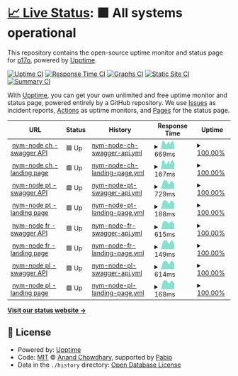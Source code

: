 # [📈 Live Status](https://status.p17o.com): <!--live status--> **🟩 All systems operational**

This repository contains the open-source uptime monitor and status page for [p17o](https://status.p17o.com), powered by [Upptime](https://github.com/upptime/upptime).

[![Uptime CI](https://github.com/p17o/nym-nodes-upptime/workflows/Uptime%20CI/badge.svg)](https://github.com/p17o/nym-nodes-upptime/actions?query=workflow%3A%22Uptime+CI%22)
[![Response Time CI](https://github.com/p17o/nym-nodes-upptime/workflows/Response%20Time%20CI/badge.svg)](https://github.com/p17o/nym-nodes-upptime/actions?query=workflow%3A%22Response+Time+CI%22)
[![Graphs CI](https://github.com/p17o/nym-nodes-upptime/workflows/Graphs%20CI/badge.svg)](https://github.com/p17o/nym-nodes-upptime/actions?query=workflow%3A%22Graphs+CI%22)
[![Static Site CI](https://github.com/p17o/nym-nodes-upptime/workflows/Static%20Site%20CI/badge.svg)](https://github.com/p17o/nym-nodes-upptime/actions?query=workflow%3A%22Static+Site+CI%22)
[![Summary CI](https://github.com/p17o/nym-nodes-upptime/workflows/Summary%20CI/badge.svg)](https://github.com/p17o/nym-nodes-upptime/actions?query=workflow%3A%22Summary+CI%22)

With [Upptime](https://upptime.js.org), you can get your own unlimited and free uptime monitor and status page, powered entirely by a GitHub repository. We use [Issues](https://github.com/p17o/nym-nodes-upptime/issues) as incident reports, [Actions](https://github.com/p17o/nym-nodes-upptime/actions) as uptime monitors, and [Pages](https://status.p17o.com) for the status page.

<!--start: status pages-->
<!-- This summary is generated by Upptime (https://github.com/upptime/upptime) -->
<!-- Do not edit this manually, your changes will be overwritten -->
<!-- prettier-ignore -->
| URL | Status | History | Response Time | Uptime |
| --- | ------ | ------- | ------------- | ------ |
| <img alt="" src="https://icons.duckduckgo.com/ip3/nym-exit.ch-node1.p17o.com.ico" height="13"> [nym-node ch - swagger API](https://nym-exit.ch-node1.p17o.com/api/v1/swagger/#/) | 🟩 Up | [nym-node-ch-swagger-api.yml](https://github.com/p17o/nym-nodes-upptime/commits/HEAD/history/nym-node-ch-swagger-api.yml) | <details><summary><img alt="Response time graph" src="./graphs/nym-node-ch-swagger-api/response-time-week.png" height="20"> 669ms</summary><br><a href="https://status.p17o.com/history/nym-node-ch-swagger-api"><img alt="Response time 669" src="https://img.shields.io/endpoint?url=https%3A%2F%2Fraw.githubusercontent.com%2Fp17o%2Fnym-nodes-upptime%2FHEAD%2Fapi%2Fnym-node-ch-swagger-api%2Fresponse-time.json"></a><br><a href="https://status.p17o.com/history/nym-node-ch-swagger-api"><img alt="24-hour response time 669" src="https://img.shields.io/endpoint?url=https%3A%2F%2Fraw.githubusercontent.com%2Fp17o%2Fnym-nodes-upptime%2FHEAD%2Fapi%2Fnym-node-ch-swagger-api%2Fresponse-time-day.json"></a><br><a href="https://status.p17o.com/history/nym-node-ch-swagger-api"><img alt="7-day response time 669" src="https://img.shields.io/endpoint?url=https%3A%2F%2Fraw.githubusercontent.com%2Fp17o%2Fnym-nodes-upptime%2FHEAD%2Fapi%2Fnym-node-ch-swagger-api%2Fresponse-time-week.json"></a><br><a href="https://status.p17o.com/history/nym-node-ch-swagger-api"><img alt="30-day response time 669" src="https://img.shields.io/endpoint?url=https%3A%2F%2Fraw.githubusercontent.com%2Fp17o%2Fnym-nodes-upptime%2FHEAD%2Fapi%2Fnym-node-ch-swagger-api%2Fresponse-time-month.json"></a><br><a href="https://status.p17o.com/history/nym-node-ch-swagger-api"><img alt="1-year response time 669" src="https://img.shields.io/endpoint?url=https%3A%2F%2Fraw.githubusercontent.com%2Fp17o%2Fnym-nodes-upptime%2FHEAD%2Fapi%2Fnym-node-ch-swagger-api%2Fresponse-time-year.json"></a></details> | <details><summary><a href="https://status.p17o.com/history/nym-node-ch-swagger-api">100.00%</a></summary><a href="https://status.p17o.com/history/nym-node-ch-swagger-api"><img alt="All-time uptime 100.00%" src="https://img.shields.io/endpoint?url=https%3A%2F%2Fraw.githubusercontent.com%2Fp17o%2Fnym-nodes-upptime%2FHEAD%2Fapi%2Fnym-node-ch-swagger-api%2Fuptime.json"></a><br><a href="https://status.p17o.com/history/nym-node-ch-swagger-api"><img alt="24-hour uptime 100.00%" src="https://img.shields.io/endpoint?url=https%3A%2F%2Fraw.githubusercontent.com%2Fp17o%2Fnym-nodes-upptime%2FHEAD%2Fapi%2Fnym-node-ch-swagger-api%2Fuptime-day.json"></a><br><a href="https://status.p17o.com/history/nym-node-ch-swagger-api"><img alt="7-day uptime 100.00%" src="https://img.shields.io/endpoint?url=https%3A%2F%2Fraw.githubusercontent.com%2Fp17o%2Fnym-nodes-upptime%2FHEAD%2Fapi%2Fnym-node-ch-swagger-api%2Fuptime-week.json"></a><br><a href="https://status.p17o.com/history/nym-node-ch-swagger-api"><img alt="30-day uptime 100.00%" src="https://img.shields.io/endpoint?url=https%3A%2F%2Fraw.githubusercontent.com%2Fp17o%2Fnym-nodes-upptime%2FHEAD%2Fapi%2Fnym-node-ch-swagger-api%2Fuptime-month.json"></a><br><a href="https://status.p17o.com/history/nym-node-ch-swagger-api"><img alt="1-year uptime 100.00%" src="https://img.shields.io/endpoint?url=https%3A%2F%2Fraw.githubusercontent.com%2Fp17o%2Fnym-nodes-upptime%2FHEAD%2Fapi%2Fnym-node-ch-swagger-api%2Fuptime-year.json"></a></details>
| <img alt="" src="https://icons.duckduckgo.com/ip3/nym-exit.ch-node1.p17o.com.ico" height="13"> [nym-node ch - landing page](https://nym-exit.ch-node1.p17o.com/) | 🟩 Up | [nym-node-ch-landing-page.yml](https://github.com/p17o/nym-nodes-upptime/commits/HEAD/history/nym-node-ch-landing-page.yml) | <details><summary><img alt="Response time graph" src="./graphs/nym-node-ch-landing-page/response-time-week.png" height="20"> 167ms</summary><br><a href="https://status.p17o.com/history/nym-node-ch-landing-page"><img alt="Response time 167" src="https://img.shields.io/endpoint?url=https%3A%2F%2Fraw.githubusercontent.com%2Fp17o%2Fnym-nodes-upptime%2FHEAD%2Fapi%2Fnym-node-ch-landing-page%2Fresponse-time.json"></a><br><a href="https://status.p17o.com/history/nym-node-ch-landing-page"><img alt="24-hour response time 167" src="https://img.shields.io/endpoint?url=https%3A%2F%2Fraw.githubusercontent.com%2Fp17o%2Fnym-nodes-upptime%2FHEAD%2Fapi%2Fnym-node-ch-landing-page%2Fresponse-time-day.json"></a><br><a href="https://status.p17o.com/history/nym-node-ch-landing-page"><img alt="7-day response time 167" src="https://img.shields.io/endpoint?url=https%3A%2F%2Fraw.githubusercontent.com%2Fp17o%2Fnym-nodes-upptime%2FHEAD%2Fapi%2Fnym-node-ch-landing-page%2Fresponse-time-week.json"></a><br><a href="https://status.p17o.com/history/nym-node-ch-landing-page"><img alt="30-day response time 167" src="https://img.shields.io/endpoint?url=https%3A%2F%2Fraw.githubusercontent.com%2Fp17o%2Fnym-nodes-upptime%2FHEAD%2Fapi%2Fnym-node-ch-landing-page%2Fresponse-time-month.json"></a><br><a href="https://status.p17o.com/history/nym-node-ch-landing-page"><img alt="1-year response time 167" src="https://img.shields.io/endpoint?url=https%3A%2F%2Fraw.githubusercontent.com%2Fp17o%2Fnym-nodes-upptime%2FHEAD%2Fapi%2Fnym-node-ch-landing-page%2Fresponse-time-year.json"></a></details> | <details><summary><a href="https://status.p17o.com/history/nym-node-ch-landing-page">100.00%</a></summary><a href="https://status.p17o.com/history/nym-node-ch-landing-page"><img alt="All-time uptime 100.00%" src="https://img.shields.io/endpoint?url=https%3A%2F%2Fraw.githubusercontent.com%2Fp17o%2Fnym-nodes-upptime%2FHEAD%2Fapi%2Fnym-node-ch-landing-page%2Fuptime.json"></a><br><a href="https://status.p17o.com/history/nym-node-ch-landing-page"><img alt="24-hour uptime 100.00%" src="https://img.shields.io/endpoint?url=https%3A%2F%2Fraw.githubusercontent.com%2Fp17o%2Fnym-nodes-upptime%2FHEAD%2Fapi%2Fnym-node-ch-landing-page%2Fuptime-day.json"></a><br><a href="https://status.p17o.com/history/nym-node-ch-landing-page"><img alt="7-day uptime 100.00%" src="https://img.shields.io/endpoint?url=https%3A%2F%2Fraw.githubusercontent.com%2Fp17o%2Fnym-nodes-upptime%2FHEAD%2Fapi%2Fnym-node-ch-landing-page%2Fuptime-week.json"></a><br><a href="https://status.p17o.com/history/nym-node-ch-landing-page"><img alt="30-day uptime 100.00%" src="https://img.shields.io/endpoint?url=https%3A%2F%2Fraw.githubusercontent.com%2Fp17o%2Fnym-nodes-upptime%2FHEAD%2Fapi%2Fnym-node-ch-landing-page%2Fuptime-month.json"></a><br><a href="https://status.p17o.com/history/nym-node-ch-landing-page"><img alt="1-year uptime 100.00%" src="https://img.shields.io/endpoint?url=https%3A%2F%2Fraw.githubusercontent.com%2Fp17o%2Fnym-nodes-upptime%2FHEAD%2Fapi%2Fnym-node-ch-landing-page%2Fuptime-year.json"></a></details>
| <img alt="" src="https://icons.duckduckgo.com/ip3/nym-exit.pt-node1.p17o.com.ico" height="13"> [nym-node pt - swagger API](https://nym-exit.pt-node1.p17o.com/api/v1/swagger/#/) | 🟩 Up | [nym-node-pt-swagger-api.yml](https://github.com/p17o/nym-nodes-upptime/commits/HEAD/history/nym-node-pt-swagger-api.yml) | <details><summary><img alt="Response time graph" src="./graphs/nym-node-pt-swagger-api/response-time-week.png" height="20"> 729ms</summary><br><a href="https://status.p17o.com/history/nym-node-pt-swagger-api"><img alt="Response time 729" src="https://img.shields.io/endpoint?url=https%3A%2F%2Fraw.githubusercontent.com%2Fp17o%2Fnym-nodes-upptime%2FHEAD%2Fapi%2Fnym-node-pt-swagger-api%2Fresponse-time.json"></a><br><a href="https://status.p17o.com/history/nym-node-pt-swagger-api"><img alt="24-hour response time 729" src="https://img.shields.io/endpoint?url=https%3A%2F%2Fraw.githubusercontent.com%2Fp17o%2Fnym-nodes-upptime%2FHEAD%2Fapi%2Fnym-node-pt-swagger-api%2Fresponse-time-day.json"></a><br><a href="https://status.p17o.com/history/nym-node-pt-swagger-api"><img alt="7-day response time 729" src="https://img.shields.io/endpoint?url=https%3A%2F%2Fraw.githubusercontent.com%2Fp17o%2Fnym-nodes-upptime%2FHEAD%2Fapi%2Fnym-node-pt-swagger-api%2Fresponse-time-week.json"></a><br><a href="https://status.p17o.com/history/nym-node-pt-swagger-api"><img alt="30-day response time 729" src="https://img.shields.io/endpoint?url=https%3A%2F%2Fraw.githubusercontent.com%2Fp17o%2Fnym-nodes-upptime%2FHEAD%2Fapi%2Fnym-node-pt-swagger-api%2Fresponse-time-month.json"></a><br><a href="https://status.p17o.com/history/nym-node-pt-swagger-api"><img alt="1-year response time 729" src="https://img.shields.io/endpoint?url=https%3A%2F%2Fraw.githubusercontent.com%2Fp17o%2Fnym-nodes-upptime%2FHEAD%2Fapi%2Fnym-node-pt-swagger-api%2Fresponse-time-year.json"></a></details> | <details><summary><a href="https://status.p17o.com/history/nym-node-pt-swagger-api">100.00%</a></summary><a href="https://status.p17o.com/history/nym-node-pt-swagger-api"><img alt="All-time uptime 100.00%" src="https://img.shields.io/endpoint?url=https%3A%2F%2Fraw.githubusercontent.com%2Fp17o%2Fnym-nodes-upptime%2FHEAD%2Fapi%2Fnym-node-pt-swagger-api%2Fuptime.json"></a><br><a href="https://status.p17o.com/history/nym-node-pt-swagger-api"><img alt="24-hour uptime 100.00%" src="https://img.shields.io/endpoint?url=https%3A%2F%2Fraw.githubusercontent.com%2Fp17o%2Fnym-nodes-upptime%2FHEAD%2Fapi%2Fnym-node-pt-swagger-api%2Fuptime-day.json"></a><br><a href="https://status.p17o.com/history/nym-node-pt-swagger-api"><img alt="7-day uptime 100.00%" src="https://img.shields.io/endpoint?url=https%3A%2F%2Fraw.githubusercontent.com%2Fp17o%2Fnym-nodes-upptime%2FHEAD%2Fapi%2Fnym-node-pt-swagger-api%2Fuptime-week.json"></a><br><a href="https://status.p17o.com/history/nym-node-pt-swagger-api"><img alt="30-day uptime 100.00%" src="https://img.shields.io/endpoint?url=https%3A%2F%2Fraw.githubusercontent.com%2Fp17o%2Fnym-nodes-upptime%2FHEAD%2Fapi%2Fnym-node-pt-swagger-api%2Fuptime-month.json"></a><br><a href="https://status.p17o.com/history/nym-node-pt-swagger-api"><img alt="1-year uptime 100.00%" src="https://img.shields.io/endpoint?url=https%3A%2F%2Fraw.githubusercontent.com%2Fp17o%2Fnym-nodes-upptime%2FHEAD%2Fapi%2Fnym-node-pt-swagger-api%2Fuptime-year.json"></a></details>
| <img alt="" src="https://icons.duckduckgo.com/ip3/nym-exit.pt-node1.p17o.com.ico" height="13"> [nym-node pt - landing page](https://nym-exit.pt-node1.p17o.com/) | 🟩 Up | [nym-node-pt-landing-page.yml](https://github.com/p17o/nym-nodes-upptime/commits/HEAD/history/nym-node-pt-landing-page.yml) | <details><summary><img alt="Response time graph" src="./graphs/nym-node-pt-landing-page/response-time-week.png" height="20"> 188ms</summary><br><a href="https://status.p17o.com/history/nym-node-pt-landing-page"><img alt="Response time 188" src="https://img.shields.io/endpoint?url=https%3A%2F%2Fraw.githubusercontent.com%2Fp17o%2Fnym-nodes-upptime%2FHEAD%2Fapi%2Fnym-node-pt-landing-page%2Fresponse-time.json"></a><br><a href="https://status.p17o.com/history/nym-node-pt-landing-page"><img alt="24-hour response time 188" src="https://img.shields.io/endpoint?url=https%3A%2F%2Fraw.githubusercontent.com%2Fp17o%2Fnym-nodes-upptime%2FHEAD%2Fapi%2Fnym-node-pt-landing-page%2Fresponse-time-day.json"></a><br><a href="https://status.p17o.com/history/nym-node-pt-landing-page"><img alt="7-day response time 188" src="https://img.shields.io/endpoint?url=https%3A%2F%2Fraw.githubusercontent.com%2Fp17o%2Fnym-nodes-upptime%2FHEAD%2Fapi%2Fnym-node-pt-landing-page%2Fresponse-time-week.json"></a><br><a href="https://status.p17o.com/history/nym-node-pt-landing-page"><img alt="30-day response time 188" src="https://img.shields.io/endpoint?url=https%3A%2F%2Fraw.githubusercontent.com%2Fp17o%2Fnym-nodes-upptime%2FHEAD%2Fapi%2Fnym-node-pt-landing-page%2Fresponse-time-month.json"></a><br><a href="https://status.p17o.com/history/nym-node-pt-landing-page"><img alt="1-year response time 188" src="https://img.shields.io/endpoint?url=https%3A%2F%2Fraw.githubusercontent.com%2Fp17o%2Fnym-nodes-upptime%2FHEAD%2Fapi%2Fnym-node-pt-landing-page%2Fresponse-time-year.json"></a></details> | <details><summary><a href="https://status.p17o.com/history/nym-node-pt-landing-page">100.00%</a></summary><a href="https://status.p17o.com/history/nym-node-pt-landing-page"><img alt="All-time uptime 100.00%" src="https://img.shields.io/endpoint?url=https%3A%2F%2Fraw.githubusercontent.com%2Fp17o%2Fnym-nodes-upptime%2FHEAD%2Fapi%2Fnym-node-pt-landing-page%2Fuptime.json"></a><br><a href="https://status.p17o.com/history/nym-node-pt-landing-page"><img alt="24-hour uptime 100.00%" src="https://img.shields.io/endpoint?url=https%3A%2F%2Fraw.githubusercontent.com%2Fp17o%2Fnym-nodes-upptime%2FHEAD%2Fapi%2Fnym-node-pt-landing-page%2Fuptime-day.json"></a><br><a href="https://status.p17o.com/history/nym-node-pt-landing-page"><img alt="7-day uptime 100.00%" src="https://img.shields.io/endpoint?url=https%3A%2F%2Fraw.githubusercontent.com%2Fp17o%2Fnym-nodes-upptime%2FHEAD%2Fapi%2Fnym-node-pt-landing-page%2Fuptime-week.json"></a><br><a href="https://status.p17o.com/history/nym-node-pt-landing-page"><img alt="30-day uptime 100.00%" src="https://img.shields.io/endpoint?url=https%3A%2F%2Fraw.githubusercontent.com%2Fp17o%2Fnym-nodes-upptime%2FHEAD%2Fapi%2Fnym-node-pt-landing-page%2Fuptime-month.json"></a><br><a href="https://status.p17o.com/history/nym-node-pt-landing-page"><img alt="1-year uptime 100.00%" src="https://img.shields.io/endpoint?url=https%3A%2F%2Fraw.githubusercontent.com%2Fp17o%2Fnym-nodes-upptime%2FHEAD%2Fapi%2Fnym-node-pt-landing-page%2Fuptime-year.json"></a></details>
| <img alt="" src="https://icons.duckduckgo.com/ip3/nym-exit.fr-node1.p17o.com.ico" height="13"> [nym-node fr - swagger API](https://nym-exit.fr-node1.p17o.com/api/v1/swagger/#/) | 🟩 Up | [nym-node-fr-swagger-api.yml](https://github.com/p17o/nym-nodes-upptime/commits/HEAD/history/nym-node-fr-swagger-api.yml) | <details><summary><img alt="Response time graph" src="./graphs/nym-node-fr-swagger-api/response-time-week.png" height="20"> 615ms</summary><br><a href="https://status.p17o.com/history/nym-node-fr-swagger-api"><img alt="Response time 615" src="https://img.shields.io/endpoint?url=https%3A%2F%2Fraw.githubusercontent.com%2Fp17o%2Fnym-nodes-upptime%2FHEAD%2Fapi%2Fnym-node-fr-swagger-api%2Fresponse-time.json"></a><br><a href="https://status.p17o.com/history/nym-node-fr-swagger-api"><img alt="24-hour response time 615" src="https://img.shields.io/endpoint?url=https%3A%2F%2Fraw.githubusercontent.com%2Fp17o%2Fnym-nodes-upptime%2FHEAD%2Fapi%2Fnym-node-fr-swagger-api%2Fresponse-time-day.json"></a><br><a href="https://status.p17o.com/history/nym-node-fr-swagger-api"><img alt="7-day response time 615" src="https://img.shields.io/endpoint?url=https%3A%2F%2Fraw.githubusercontent.com%2Fp17o%2Fnym-nodes-upptime%2FHEAD%2Fapi%2Fnym-node-fr-swagger-api%2Fresponse-time-week.json"></a><br><a href="https://status.p17o.com/history/nym-node-fr-swagger-api"><img alt="30-day response time 615" src="https://img.shields.io/endpoint?url=https%3A%2F%2Fraw.githubusercontent.com%2Fp17o%2Fnym-nodes-upptime%2FHEAD%2Fapi%2Fnym-node-fr-swagger-api%2Fresponse-time-month.json"></a><br><a href="https://status.p17o.com/history/nym-node-fr-swagger-api"><img alt="1-year response time 615" src="https://img.shields.io/endpoint?url=https%3A%2F%2Fraw.githubusercontent.com%2Fp17o%2Fnym-nodes-upptime%2FHEAD%2Fapi%2Fnym-node-fr-swagger-api%2Fresponse-time-year.json"></a></details> | <details><summary><a href="https://status.p17o.com/history/nym-node-fr-swagger-api">100.00%</a></summary><a href="https://status.p17o.com/history/nym-node-fr-swagger-api"><img alt="All-time uptime 100.00%" src="https://img.shields.io/endpoint?url=https%3A%2F%2Fraw.githubusercontent.com%2Fp17o%2Fnym-nodes-upptime%2FHEAD%2Fapi%2Fnym-node-fr-swagger-api%2Fuptime.json"></a><br><a href="https://status.p17o.com/history/nym-node-fr-swagger-api"><img alt="24-hour uptime 100.00%" src="https://img.shields.io/endpoint?url=https%3A%2F%2Fraw.githubusercontent.com%2Fp17o%2Fnym-nodes-upptime%2FHEAD%2Fapi%2Fnym-node-fr-swagger-api%2Fuptime-day.json"></a><br><a href="https://status.p17o.com/history/nym-node-fr-swagger-api"><img alt="7-day uptime 100.00%" src="https://img.shields.io/endpoint?url=https%3A%2F%2Fraw.githubusercontent.com%2Fp17o%2Fnym-nodes-upptime%2FHEAD%2Fapi%2Fnym-node-fr-swagger-api%2Fuptime-week.json"></a><br><a href="https://status.p17o.com/history/nym-node-fr-swagger-api"><img alt="30-day uptime 100.00%" src="https://img.shields.io/endpoint?url=https%3A%2F%2Fraw.githubusercontent.com%2Fp17o%2Fnym-nodes-upptime%2FHEAD%2Fapi%2Fnym-node-fr-swagger-api%2Fuptime-month.json"></a><br><a href="https://status.p17o.com/history/nym-node-fr-swagger-api"><img alt="1-year uptime 100.00%" src="https://img.shields.io/endpoint?url=https%3A%2F%2Fraw.githubusercontent.com%2Fp17o%2Fnym-nodes-upptime%2FHEAD%2Fapi%2Fnym-node-fr-swagger-api%2Fuptime-year.json"></a></details>
| <img alt="" src="https://icons.duckduckgo.com/ip3/nym-exit.fr-node1.p17o.com.ico" height="13"> [nym-node fr - landing page](https://nym-exit.fr-node1.p17o.com/) | 🟩 Up | [nym-node-fr-landing-page.yml](https://github.com/p17o/nym-nodes-upptime/commits/HEAD/history/nym-node-fr-landing-page.yml) | <details><summary><img alt="Response time graph" src="./graphs/nym-node-fr-landing-page/response-time-week.png" height="20"> 149ms</summary><br><a href="https://status.p17o.com/history/nym-node-fr-landing-page"><img alt="Response time 149" src="https://img.shields.io/endpoint?url=https%3A%2F%2Fraw.githubusercontent.com%2Fp17o%2Fnym-nodes-upptime%2FHEAD%2Fapi%2Fnym-node-fr-landing-page%2Fresponse-time.json"></a><br><a href="https://status.p17o.com/history/nym-node-fr-landing-page"><img alt="24-hour response time 149" src="https://img.shields.io/endpoint?url=https%3A%2F%2Fraw.githubusercontent.com%2Fp17o%2Fnym-nodes-upptime%2FHEAD%2Fapi%2Fnym-node-fr-landing-page%2Fresponse-time-day.json"></a><br><a href="https://status.p17o.com/history/nym-node-fr-landing-page"><img alt="7-day response time 149" src="https://img.shields.io/endpoint?url=https%3A%2F%2Fraw.githubusercontent.com%2Fp17o%2Fnym-nodes-upptime%2FHEAD%2Fapi%2Fnym-node-fr-landing-page%2Fresponse-time-week.json"></a><br><a href="https://status.p17o.com/history/nym-node-fr-landing-page"><img alt="30-day response time 149" src="https://img.shields.io/endpoint?url=https%3A%2F%2Fraw.githubusercontent.com%2Fp17o%2Fnym-nodes-upptime%2FHEAD%2Fapi%2Fnym-node-fr-landing-page%2Fresponse-time-month.json"></a><br><a href="https://status.p17o.com/history/nym-node-fr-landing-page"><img alt="1-year response time 149" src="https://img.shields.io/endpoint?url=https%3A%2F%2Fraw.githubusercontent.com%2Fp17o%2Fnym-nodes-upptime%2FHEAD%2Fapi%2Fnym-node-fr-landing-page%2Fresponse-time-year.json"></a></details> | <details><summary><a href="https://status.p17o.com/history/nym-node-fr-landing-page">100.00%</a></summary><a href="https://status.p17o.com/history/nym-node-fr-landing-page"><img alt="All-time uptime 100.00%" src="https://img.shields.io/endpoint?url=https%3A%2F%2Fraw.githubusercontent.com%2Fp17o%2Fnym-nodes-upptime%2FHEAD%2Fapi%2Fnym-node-fr-landing-page%2Fuptime.json"></a><br><a href="https://status.p17o.com/history/nym-node-fr-landing-page"><img alt="24-hour uptime 100.00%" src="https://img.shields.io/endpoint?url=https%3A%2F%2Fraw.githubusercontent.com%2Fp17o%2Fnym-nodes-upptime%2FHEAD%2Fapi%2Fnym-node-fr-landing-page%2Fuptime-day.json"></a><br><a href="https://status.p17o.com/history/nym-node-fr-landing-page"><img alt="7-day uptime 100.00%" src="https://img.shields.io/endpoint?url=https%3A%2F%2Fraw.githubusercontent.com%2Fp17o%2Fnym-nodes-upptime%2FHEAD%2Fapi%2Fnym-node-fr-landing-page%2Fuptime-week.json"></a><br><a href="https://status.p17o.com/history/nym-node-fr-landing-page"><img alt="30-day uptime 100.00%" src="https://img.shields.io/endpoint?url=https%3A%2F%2Fraw.githubusercontent.com%2Fp17o%2Fnym-nodes-upptime%2FHEAD%2Fapi%2Fnym-node-fr-landing-page%2Fuptime-month.json"></a><br><a href="https://status.p17o.com/history/nym-node-fr-landing-page"><img alt="1-year uptime 100.00%" src="https://img.shields.io/endpoint?url=https%3A%2F%2Fraw.githubusercontent.com%2Fp17o%2Fnym-nodes-upptime%2FHEAD%2Fapi%2Fnym-node-fr-landing-page%2Fuptime-year.json"></a></details>
| <img alt="" src="https://icons.duckduckgo.com/ip3/nym-exit.pl-node1.p17o.com.ico" height="13"> [nym-node pl - swagger API](https://nym-exit.pl-node1.p17o.com/api/v1/swagger/#/) | 🟩 Up | [nym-node-pl-swagger-api.yml](https://github.com/p17o/nym-nodes-upptime/commits/HEAD/history/nym-node-pl-swagger-api.yml) | <details><summary><img alt="Response time graph" src="./graphs/nym-node-pl-swagger-api/response-time-week.png" height="20"> 614ms</summary><br><a href="https://status.p17o.com/history/nym-node-pl-swagger-api"><img alt="Response time 614" src="https://img.shields.io/endpoint?url=https%3A%2F%2Fraw.githubusercontent.com%2Fp17o%2Fnym-nodes-upptime%2FHEAD%2Fapi%2Fnym-node-pl-swagger-api%2Fresponse-time.json"></a><br><a href="https://status.p17o.com/history/nym-node-pl-swagger-api"><img alt="24-hour response time 614" src="https://img.shields.io/endpoint?url=https%3A%2F%2Fraw.githubusercontent.com%2Fp17o%2Fnym-nodes-upptime%2FHEAD%2Fapi%2Fnym-node-pl-swagger-api%2Fresponse-time-day.json"></a><br><a href="https://status.p17o.com/history/nym-node-pl-swagger-api"><img alt="7-day response time 614" src="https://img.shields.io/endpoint?url=https%3A%2F%2Fraw.githubusercontent.com%2Fp17o%2Fnym-nodes-upptime%2FHEAD%2Fapi%2Fnym-node-pl-swagger-api%2Fresponse-time-week.json"></a><br><a href="https://status.p17o.com/history/nym-node-pl-swagger-api"><img alt="30-day response time 614" src="https://img.shields.io/endpoint?url=https%3A%2F%2Fraw.githubusercontent.com%2Fp17o%2Fnym-nodes-upptime%2FHEAD%2Fapi%2Fnym-node-pl-swagger-api%2Fresponse-time-month.json"></a><br><a href="https://status.p17o.com/history/nym-node-pl-swagger-api"><img alt="1-year response time 614" src="https://img.shields.io/endpoint?url=https%3A%2F%2Fraw.githubusercontent.com%2Fp17o%2Fnym-nodes-upptime%2FHEAD%2Fapi%2Fnym-node-pl-swagger-api%2Fresponse-time-year.json"></a></details> | <details><summary><a href="https://status.p17o.com/history/nym-node-pl-swagger-api">100.00%</a></summary><a href="https://status.p17o.com/history/nym-node-pl-swagger-api"><img alt="All-time uptime 100.00%" src="https://img.shields.io/endpoint?url=https%3A%2F%2Fraw.githubusercontent.com%2Fp17o%2Fnym-nodes-upptime%2FHEAD%2Fapi%2Fnym-node-pl-swagger-api%2Fuptime.json"></a><br><a href="https://status.p17o.com/history/nym-node-pl-swagger-api"><img alt="24-hour uptime 100.00%" src="https://img.shields.io/endpoint?url=https%3A%2F%2Fraw.githubusercontent.com%2Fp17o%2Fnym-nodes-upptime%2FHEAD%2Fapi%2Fnym-node-pl-swagger-api%2Fuptime-day.json"></a><br><a href="https://status.p17o.com/history/nym-node-pl-swagger-api"><img alt="7-day uptime 100.00%" src="https://img.shields.io/endpoint?url=https%3A%2F%2Fraw.githubusercontent.com%2Fp17o%2Fnym-nodes-upptime%2FHEAD%2Fapi%2Fnym-node-pl-swagger-api%2Fuptime-week.json"></a><br><a href="https://status.p17o.com/history/nym-node-pl-swagger-api"><img alt="30-day uptime 100.00%" src="https://img.shields.io/endpoint?url=https%3A%2F%2Fraw.githubusercontent.com%2Fp17o%2Fnym-nodes-upptime%2FHEAD%2Fapi%2Fnym-node-pl-swagger-api%2Fuptime-month.json"></a><br><a href="https://status.p17o.com/history/nym-node-pl-swagger-api"><img alt="1-year uptime 100.00%" src="https://img.shields.io/endpoint?url=https%3A%2F%2Fraw.githubusercontent.com%2Fp17o%2Fnym-nodes-upptime%2FHEAD%2Fapi%2Fnym-node-pl-swagger-api%2Fuptime-year.json"></a></details>
| <img alt="" src="https://icons.duckduckgo.com/ip3/nym-exit.pl-node1.p17o.com.ico" height="13"> [nym-node pl - landing page](https://nym-exit.pl-node1.p17o.com/) | 🟩 Up | [nym-node-pl-landing-page.yml](https://github.com/p17o/nym-nodes-upptime/commits/HEAD/history/nym-node-pl-landing-page.yml) | <details><summary><img alt="Response time graph" src="./graphs/nym-node-pl-landing-page/response-time-week.png" height="20"> 168ms</summary><br><a href="https://status.p17o.com/history/nym-node-pl-landing-page"><img alt="Response time 168" src="https://img.shields.io/endpoint?url=https%3A%2F%2Fraw.githubusercontent.com%2Fp17o%2Fnym-nodes-upptime%2FHEAD%2Fapi%2Fnym-node-pl-landing-page%2Fresponse-time.json"></a><br><a href="https://status.p17o.com/history/nym-node-pl-landing-page"><img alt="24-hour response time 168" src="https://img.shields.io/endpoint?url=https%3A%2F%2Fraw.githubusercontent.com%2Fp17o%2Fnym-nodes-upptime%2FHEAD%2Fapi%2Fnym-node-pl-landing-page%2Fresponse-time-day.json"></a><br><a href="https://status.p17o.com/history/nym-node-pl-landing-page"><img alt="7-day response time 168" src="https://img.shields.io/endpoint?url=https%3A%2F%2Fraw.githubusercontent.com%2Fp17o%2Fnym-nodes-upptime%2FHEAD%2Fapi%2Fnym-node-pl-landing-page%2Fresponse-time-week.json"></a><br><a href="https://status.p17o.com/history/nym-node-pl-landing-page"><img alt="30-day response time 168" src="https://img.shields.io/endpoint?url=https%3A%2F%2Fraw.githubusercontent.com%2Fp17o%2Fnym-nodes-upptime%2FHEAD%2Fapi%2Fnym-node-pl-landing-page%2Fresponse-time-month.json"></a><br><a href="https://status.p17o.com/history/nym-node-pl-landing-page"><img alt="1-year response time 168" src="https://img.shields.io/endpoint?url=https%3A%2F%2Fraw.githubusercontent.com%2Fp17o%2Fnym-nodes-upptime%2FHEAD%2Fapi%2Fnym-node-pl-landing-page%2Fresponse-time-year.json"></a></details> | <details><summary><a href="https://status.p17o.com/history/nym-node-pl-landing-page">100.00%</a></summary><a href="https://status.p17o.com/history/nym-node-pl-landing-page"><img alt="All-time uptime 100.00%" src="https://img.shields.io/endpoint?url=https%3A%2F%2Fraw.githubusercontent.com%2Fp17o%2Fnym-nodes-upptime%2FHEAD%2Fapi%2Fnym-node-pl-landing-page%2Fuptime.json"></a><br><a href="https://status.p17o.com/history/nym-node-pl-landing-page"><img alt="24-hour uptime 100.00%" src="https://img.shields.io/endpoint?url=https%3A%2F%2Fraw.githubusercontent.com%2Fp17o%2Fnym-nodes-upptime%2FHEAD%2Fapi%2Fnym-node-pl-landing-page%2Fuptime-day.json"></a><br><a href="https://status.p17o.com/history/nym-node-pl-landing-page"><img alt="7-day uptime 100.00%" src="https://img.shields.io/endpoint?url=https%3A%2F%2Fraw.githubusercontent.com%2Fp17o%2Fnym-nodes-upptime%2FHEAD%2Fapi%2Fnym-node-pl-landing-page%2Fuptime-week.json"></a><br><a href="https://status.p17o.com/history/nym-node-pl-landing-page"><img alt="30-day uptime 100.00%" src="https://img.shields.io/endpoint?url=https%3A%2F%2Fraw.githubusercontent.com%2Fp17o%2Fnym-nodes-upptime%2FHEAD%2Fapi%2Fnym-node-pl-landing-page%2Fuptime-month.json"></a><br><a href="https://status.p17o.com/history/nym-node-pl-landing-page"><img alt="1-year uptime 100.00%" src="https://img.shields.io/endpoint?url=https%3A%2F%2Fraw.githubusercontent.com%2Fp17o%2Fnym-nodes-upptime%2FHEAD%2Fapi%2Fnym-node-pl-landing-page%2Fuptime-year.json"></a></details>

<!--end: status pages-->

[**Visit our status website →**](https://status.p17o.com)

## 📄 License

- Powered by: [Upptime](https://github.com/upptime/upptime)
- Code: [MIT](./LICENSE) © [Anand Chowdhary](https://anandchowdhary.com), supported by [Pabio](https://pabio.com)
- Data in the `./history` directory: [Open Database License](https://opendatacommons.org/licenses/odbl/1-0/)
